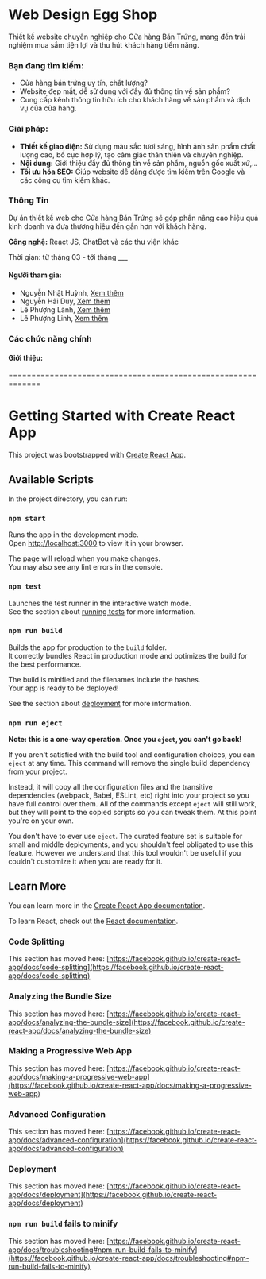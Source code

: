 <h1>Web Design Egg Shop</h1>

<p>Thiết kế website chuyên nghiệp cho Cửa hàng Bán Trứng, mang đến trải nghiệm mua sắm tiện lợi và thu hút khách hàng tiềm năng.</p>

<h3>Bạn đang tìm kiếm:</h3>
<ul>
  <li>Cửa hàng bán trứng uy tín, chất lượng?</li>
  <li>Website đẹp mắt, dễ sử dụng với đầy đủ thông tin về sản phẩm?</li>
  <li>Cung cấp kênh thông tin hữu ích cho khách hàng về sản phẩm và dịch vụ của cửa hàng.</li>
</ul>

<h3>Giải pháp:</h3>
<ul>
  <li><b>Thiết kế giao diện:</b> Sử dụng màu sắc tươi sáng, hình ảnh sản phẩm chất lượng cao, bố cục hợp lý, tạo cảm giác thân thiện và chuyên nghiệp.</li>
  <li><b>Nội dung:</b> Giới thiệu đầy đủ thông tin về sản phẩm, nguồn gốc xuất xứ,...</li>
  <li><b>Tối ưu hóa SEO:</b> Giúp website dễ dàng được tìm kiếm trên Google và các công cụ tìm kiếm khác.</li>
</ul>

<h3>Thông Tin</h3>
<p>Dự án thiết kế web cho Cửa hàng Bán Trứng sẽ góp phần nâng cao hiệu quả kinh doanh và đưa thương hiệu đến gần hơn với khách hàng.</p>
<p><b>Công nghệ:</b> React JS, ChatBot và các thư viện khác</p>
<p>Thời gian: từ tháng 03 - tới tháng ___ </p>

<h4>Người tham gia:</h4>
<ul>
  <li>Nguyễn Nhật Huỳnh, <a href="">Xem thêm</a></li>
  <li>Nguyễn Hải Duy, <a href="">Xem thêm</a></li>
  <li>Lê Phượng Lành, <a href="">Xem thêm</a></li>
  <li>Lê Phượng Linh, <a href="">Xem thêm</a></li>
</ul>

<h3>Các chức năng chính</h3>
<div>
  <h4>Giới thiệu: </h4>
</div>

















=============================================================

# Getting Started with Create React App

This project was bootstrapped with [Create React App](https://github.com/facebook/create-react-app).

## Available Scripts

In the project directory, you can run:

### `npm start`

Runs the app in the development mode.\
Open [http://localhost:3000](http://localhost:3000) to view it in your browser.

The page will reload when you make changes.\
You may also see any lint errors in the console.

### `npm test`

Launches the test runner in the interactive watch mode.\
See the section about [running tests](https://facebook.github.io/create-react-app/docs/running-tests) for more information.

### `npm run build`

Builds the app for production to the `build` folder.\
It correctly bundles React in production mode and optimizes the build for the best performance.

The build is minified and the filenames include the hashes.\
Your app is ready to be deployed!

See the section about [deployment](https://facebook.github.io/create-react-app/docs/deployment) for more information.

### `npm run eject`

**Note: this is a one-way operation. Once you `eject`, you can't go back!**

If you aren't satisfied with the build tool and configuration choices, you can `eject` at any time. This command will remove the single build dependency from your project.

Instead, it will copy all the configuration files and the transitive dependencies (webpack, Babel, ESLint, etc) right into your project so you have full control over them. All of the commands except `eject` will still work, but they will point to the copied scripts so you can tweak them. At this point you're on your own.

You don't have to ever use `eject`. The curated feature set is suitable for small and middle deployments, and you shouldn't feel obligated to use this feature. However we understand that this tool wouldn't be useful if you couldn't customize it when you are ready for it.

## Learn More

You can learn more in the [Create React App documentation](https://facebook.github.io/create-react-app/docs/getting-started).

To learn React, check out the [React documentation](https://reactjs.org/).

### Code Splitting

This section has moved here: [https://facebook.github.io/create-react-app/docs/code-splitting](https://facebook.github.io/create-react-app/docs/code-splitting)

### Analyzing the Bundle Size

This section has moved here: [https://facebook.github.io/create-react-app/docs/analyzing-the-bundle-size](https://facebook.github.io/create-react-app/docs/analyzing-the-bundle-size)

### Making a Progressive Web App

This section has moved here: [https://facebook.github.io/create-react-app/docs/making-a-progressive-web-app](https://facebook.github.io/create-react-app/docs/making-a-progressive-web-app)

### Advanced Configuration

This section has moved here: [https://facebook.github.io/create-react-app/docs/advanced-configuration](https://facebook.github.io/create-react-app/docs/advanced-configuration)

### Deployment

This section has moved here: [https://facebook.github.io/create-react-app/docs/deployment](https://facebook.github.io/create-react-app/docs/deployment)

### `npm run build` fails to minify

This section has moved here: [https://facebook.github.io/create-react-app/docs/troubleshooting#npm-run-build-fails-to-minify](https://facebook.github.io/create-react-app/docs/troubleshooting#npm-run-build-fails-to-minify)
